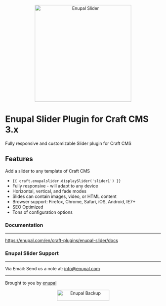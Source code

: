 <p align="center">
	<a href="https://enupal.com/craft-plugins/enupal-slider/docs/" target="_blank">
	<img width="312" height="312" src="https://enupal.com/assets/docs/slider-icon.svg" alt="Enupal Slider"></a>
</p>

# Enupal Slider Plugin for Craft CMS 3.x

Fully responsive and customizable Slider plugin for Craft CMS

## Features

Add a slider to any template of Craft CMS

* <On line of Code> `{{ craft.enupalslider.displaySlider('slider1') }} `
* Fully responsive - will adapt to any device
* Horizontal, vertical, and fade modes
* Slides can contain images, video, or HTML content
* Browser support: Firefox, Chrome, Safari, iOS, Android, IE7+
* SEO Optimized
* Tons of configuration options

### Documentation
------------------------------------------------------------

https://enupal.com/en/craft-plugins/enupal-slider/docs

### Enupal Slider Support
------------------------------------------------------------

Via Email:
Send us a note at: info@enupal.com

------------------------------------------------------------
Brought to you by [enupal](https://enupal.com)

<p align="center">
	<a href="https://enupal.com" target="_blank">
	<img width="169" height="35" src="https://enupal.com/assets/docs/enupal-logo.png" alt="Enupal Backup"></a>
</p>
